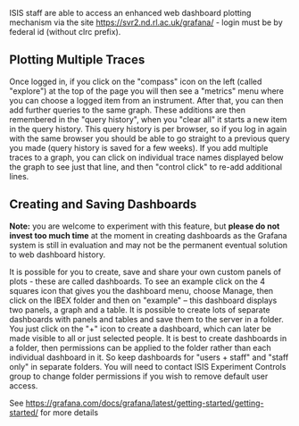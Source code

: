 ISIS staff are able to access an enhanced web dashboard plotting mechanism via the site https://svr2.nd.rl.ac.uk/grafana/ - login must be by federal id (without clrc prefix). 

## Plotting Multiple Traces 

Once logged in, if you click on the "compass" icon on the left (called "explore") at the top of the page you will then see a "metrics" menu where you can choose a logged item from an instrument. After that, you can then add further queries to the same graph. These additions are then remembered in the "query history", when you "clear all" it starts a new item in the query history. This query history is per browser, so if you log in again with the same browser you should be able to go straight to a previous query you made (query history is saved for a few weeks). If you add multiple traces to a graph, you can click on individual trace names displayed below the graph to see just that line, and then "control click" to re-add additional lines. 

## Creating and Saving Dashboards

**Note:** you are welcome to experiment with this feature, but **please do not invest too much time** at the moment in creating dashboards as the Grafana system is still in evaluation and may not be the permanent eventual solution to web dashboard history.

It is possible for you to create, save and share your own custom panels of plots - these are called dashboards. To see an example click on the 4 squares icon that gives you the dashboard menu, choose Manage, then click on the IBEX folder and then on "example" – this dashboard displays two panels, a graph and a table. It is possible to create lots of separate dashboards with panels and tables and save them to the server in a folder. You just click on the "+" icon to create a dashboard, which can later be made visible to all or just selected people. It is best to create dashboards in a folder, then permissions can be applied to the folder rather than each individual dashboard in it. So keep dashboards for "users + staff" and "staff only" in separate folders. You will need to contact ISIS Experiment Controls group to change folder permissions if you wish to remove default user access.  

See https://grafana.com/docs/grafana/latest/getting-started/getting-started/ for more details
